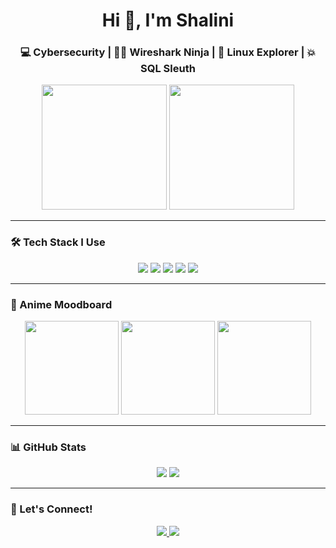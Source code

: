 <!-- Centered Intro -->
<h1 align="center">Hi 👋, I'm Shalini</h1>
<h3 align="center">💻 Cybersecurity | 👩‍💻 Wireshark Ninja | 🐧 Linux Explorer | 💥 SQL Sleuth</h3>

<p align="center">
  <img src="https://media.giphy.com/media/xUOwGchzGfF8x7awt2/giphy.gif" width="200" />
  <img src="https://media.giphy.com/media/kcKzQeY6VFY1vFb75d/giphy.gif" width="200" />
</p>

---

### 🛠️ Tech Stack I Use
<p align="center">
  <img src="https://img.shields.io/badge/-Ubuntu-E95420?logo=ubuntu&logoColor=white&style=flat-square" />
  <img src="https://img.shields.io/badge/-Kali_Linux-557C94?logo=linux&logoColor=white&style=flat-square" />
  <img src="https://img.shields.io/badge/-Wireshark-1679A7?logo=wireshark&logoColor=white&style=flat-square" />
  <img src="https://img.shields.io/badge/-MySQL-4479A1?logo=mysql&logoColor=white&style=flat-square" />
  <img src="https://img.shields.io/badge/-VS_Code-007ACC?logo=visualstudiocode&logoColor=white&style=flat-square" />
</p>

---

### 🌸 Anime Moodboard
<p align="center">
  <img src="https://media.giphy.com/media/Wj7lNjMNDxSmc/giphy.gif" width="150">
  <img src="https://media.giphy.com/media/QvBoMEcQ7DQXK/giphy.gif" width="150">
  <img src="https://media.giphy.com/media/v1.Y2lkPTc5MGI3NjExOXQ2bnhvY2R5bXNyemdzdmgyM2tyZmhjNGdsejhlbnU0Y3k3Z3oxOCZlcD12MV9naWZzX3NlYXJjaCZjdD1n/xT0GqssRweIhlz209i/giphy.gif" width="150">
</p>

---

### 📊 GitHub Stats
<p align="center">
  <img src="https://github-readme-stats.vercel.app/api?username=your-github-username&show_icons=true&theme=tokyonight" />
  <img src="https://github-readme-streak-stats.herokuapp.com/?user=your-github-username&theme=tokyonight" />
</p>

---

### 🤝 Let's Connect!
<p align="center">
  <a href="https://linkedin.com/in/yourprofile" target="_blank">
    <img src="https://img.shields.io/badge/-LinkedIn-blue?style=flat-square&logo=Linkedin&logoColor=white" />
  </a>
  <a href="mailto:youremail@gmail.com" target="_blank">
    <img src="https://img.shields.io/badge/-Gmail-D14836?style=flat-square&logo=Gmail&logoColor=white" />
  </a>
</p>
